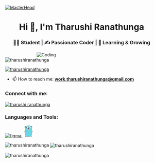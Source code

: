 [![MasterHead](https://tinyurl.com/yp5eqvz4)](https://github.com/tharushiranathunga)
<h1 align="center">Hi 👋, I'm Tharushi Ranathunga</h1>
<h3 align="center">👨‍🎓 Student | ✍️ Passionate Coder | 🌟 Learning & Growing</h3>
<img align="right" alt="Coding" width="400" src="https://tinyurl.com/ynr9fy2e.gif">

<p align="left"> <img src="https://komarev.com/ghpvc/?username=tharushiranathunga&label=Profile%20views&color=0e75b6&style=flat" alt="tharushiranathunga" /> </p>

<p align="left"> <a href="https://github.com/ryo-ma/github-profile-trophy"><img src="https://github-profile-trophy.vercel.app/?username=tharushiranathunga" alt="tharushiranathunga" /></a> </p>

- 📫 How to reach me: **work.tharushiranathunga@gmail.com**

<h3 align="left">Connect with me:</h3>
<p align="left">
<a href="https://linkedin.com/in/tharushiranathunga" target="_blank"><img align="center" src="https://raw.githubusercontent.com/rahuldkjain/github-profile-readme-generator/master/src/images/icons/Social/linked-in-alt.svg" alt="tharushi ranathunga" height="30" width="40" /></a>
</p>

<h3 align="left">Languages and Tools:</h3>
<p align="left">
  <a href="https://www.figma.com/" target="_blank" rel="noreferrer"> <img src="https://www.vectorlogo.zone/logos/figma/figma-icon.svg" alt="figma" width="40" height="40"/> </a>
  <a href="https://golang.org" target="_blank" rel="noreferrer"> <img src="https://raw.githubusercontent.com/devicons/devicon/master/icons/go/go-original.svg" alt="go" width="40" height="40"/> </a>
  <!-- Add more tools here -->
</p>

<p><img align="left" src="https://github-readme-stats.vercel.app/api/top-langs?username=tharushiranathunga&show_icons=true&locale=en&layout=compact" alt="tharushiranathunga" /></p>

<p>&nbsp;<img align="center" src="https://github.com/tharushiranathunga&show_icons=true&locale=en" alt="tharushiranathunga" /></p>

<p><img align="center" src="https://github-readme-streak-stats.herokuapp.com/?user=tharushiranathunga&" alt="tharushiranathunga" /></p>
